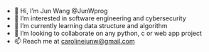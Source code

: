 - 👋 Hi, I’m Jun Wang @JunWprog
- 👀 I’m interested in software engineering and cybersecurity 
- 🌱 I’m currently learning data structure and algorithm
- 💞️ I’m looking to collaborate on any python, c or web app project 
- 📫 Reach me at carolinejunw@gmail.com

<!---
JuneWprog/JuneWprog is a ✨ special ✨ repository because its `README.md` (this file) appears on your GitHub profile.
You can click the Preview link to take a look at your changes.
--->

